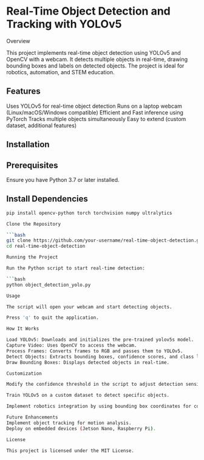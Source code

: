 # Real-Time Object Detection and Tracking with YOLOv5

Overview

This project implements real-time object detection using YOLOv5 and OpenCV with a webcam. It detects multiple objects in real-time, drawing bounding boxes and labels on detected objects. The project is ideal for robotics, automation, and STEM education.

## Features

Uses YOLOv5 for real-time object detection
Runs on a laptop webcam (Linux/macOS/Windows compatible)
Efficient and Fast inference using PyTorch
Tracks multiple objects simultaneously
Easy to extend (custom dataset, additional features)

## Installation

## Prerequisites

Ensure you have Python 3.7 or later installed.

## Install Dependencies

```bash
pip install opencv-python torch torchvision numpy ultralytics

Clone the Repository

```bash
git clone https://github.com/your-username/real-time-object-detection.git
cd real-time-object-detection

Running the Project

Run the Python script to start real-time detection:

```bash
python object_detection_yolo.py

Usage

The script will open your webcam and start detecting objects.

Press 'q' to quit the application.

How It Works

Load YOLOv5: Downloads and initializes the pre-trained yolov5s model.
Capture Video: Uses OpenCV to access the webcam.
Process Frames: Converts frames to RGB and passes them to YOLOv5.
Detect Objects: Extracts bounding boxes, confidence scores, and class labels.
Draw Bounding Boxes: Displays detected objects in real-time.

Customization

Modify the confidence threshold in the script to adjust detection sensitivity.

Train YOLOv5 on a custom dataset to detect specific objects.

Implement robotics integration by using bounding box coordinates for control.

Future Enhancements
Implement object tracking for motion analysis.
Deploy on embedded devices (Jetson Nano, Raspberry Pi).

License

This project is licensed under the MIT License.
